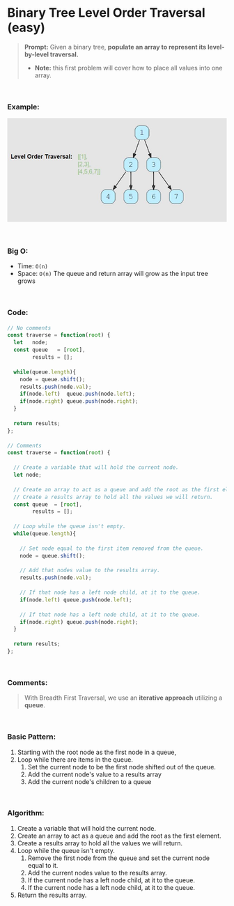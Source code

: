 # Binary Tree Level Order Traversal (easy)

> **Prompt:** Given a binary tree, **populate an array to represent its level-by-level traversal.**
> - **Note:** this first problem will cover how to place all values into one array.

<br>

### **Example:**

![bfs](../Resources/bfs.JPG)

<br>

### **Big O:**
  - Time: `O(n)`
  - Space: `O(n)` The queue and return array will grow as the input tree grows

<br>

### **Code:**

```js
// No comments
const traverse = function(root) {
  let   node;
  const queue   = [root],
        results = [];

  while(queue.length){
    node = queue.shift();
    results.push(node.val);
    if(node.left)  queue.push(node.left);
    if(node.right) queue.push(node.right);
  }

  return results;
};

// Comments
const traverse = function(root) {

  // Create a variable that will hold the current node.
  let node;

  // Create an array to act as a queue and add the root as the first element.
  // Create a results array to hold all the values we will return.
  const queue  = [root],
        results = [];

  // Loop while the queue isn't empty.
  while(queue.length){

    // Set node equal to the first item removed from the queue.
    node = queue.shift();

    // Add that nodes value to the results array.
    results.push(node.val);

    // If that node has a left node child, at it to the queue.
    if(node.left) queue.push(node.left);

    // If that node has a left node child, at it to the queue.
    if(node.right) queue.push(node.right);
  }

  return results;
};
```
<br>

### **Comments:**
  > With Breadth First Traversal, we use an **iterative approach** utilizing a **queue**.


<br>

### **Basic Pattern:**
  1. Starting with the root node as the first node in a queue,
  2. Loop while there are items in the queue.
     1. Set the current node to be the first node shifted out of the queue.
     2. Add the current node's value to a results array
     3. Add the current node's children to a queue

<br>

### **Algorithm:**
  1. Create a variable that will hold the current node.
  2. Create an array to act as a queue and add the root as the first element.
  3. Create a results array to hold all the values we will return.
  4. Loop while the queue isn't empty.
     1. Remove the first node from the queue and set the current node equal to it.
     2. Add the current nodes value to the results array.
     3. If the current node has a left node child, at it to the queue.
     4. If the current node has a left node child, at it to the queue.
  5. Return the results array.